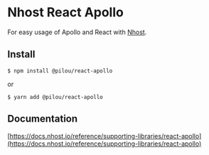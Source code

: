 # Nhost React Apollo

For easy usage of Apollo and React with [Nhost](https://nhost.io).

## Install

`$ npm install @pilou/react-apollo`

or

`$ yarn add @pilou/react-apollo`

## Documentation

[https://docs.nhost.io/reference/supporting-libraries/react-apollo](https://docs.nhost.io/reference/supporting-libraries/react-apollo)
